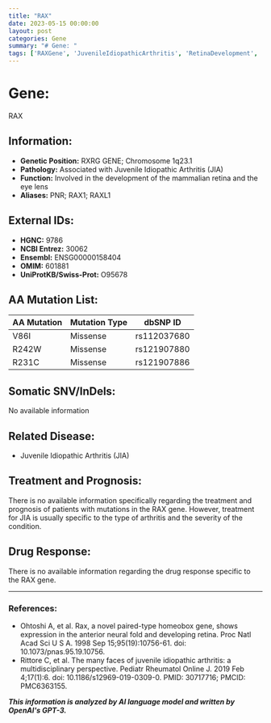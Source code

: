 ```yaml
---
title: "RAX"
date: 2023-05-15 00:00:00
layout: post
categories: Gene
summary: "# Gene: "
tags: ['RAXGene', 'JuvenileIdiopathicArthritis', 'RetinaDevelopment', 'MissenseMutation', 'GeneticInformation', 'OMIM', 'UniProtKB', 'PubMed']
---
```


# Gene: 

RAX

## Information:

- **Genetic Position:**  RXRG GENE; Chromosome 1q23.1 
- **Pathology:** Associated with Juvenile Idiopathic Arthritis (JIA)
- **Function:** Involved in the development of the mammalian retina and the eye lens
- **Aliases:** PNR; RAX1; RAXL1

## External IDs:

- **HGNC:** 9786
- **NCBI Entrez:** 30062
- **Ensembl:** ENSG00000158404
- **OMIM:** 601881
- **UniProtKB/Swiss-Prot:** O95678

## AA Mutation List:

| AA Mutation | Mutation Type | dbSNP ID |
| --- | --- | --- |
| V86I | Missense | rs112037680 |
| R242W | Missense | rs121907880 |
| R231C | Missense | rs121907886 |

## Somatic SNV/InDels:

No available information

## Related Disease:

- Juvenile Idiopathic Arthritis (JIA)

## Treatment and Prognosis:

There is no available information specifically regarding the treatment and prognosis of patients with mutations in the RAX gene. However, treatment for JIA is usually specific to the type of arthritis and the severity of the condition.

## Drug Response:

There is no available information regarding the drug response specific to the RAX gene.

---

### References:

- Ohtoshi A, et al. Rax, a novel paired-type homeobox gene, shows expression in the anterior neural fold and developing retina. Proc Natl Acad Sci U S A. 1998 Sep 15;95(19):10756-61. doi: 10.1073/pnas.95.19.10756.
- Rittore C, et al. The many faces of juvenile idiopathic arthritis: a multidisciplinary perspective. Pediatr Rheumatol Online J. 2019 Feb 4;17(1):6. doi: 10.1186/s12969-019-0309-0. PMID: 30717716; PMCID: PMC6363155.

**_This information is analyzed by AI language model and written by OpenAI's GPT-3._**